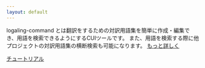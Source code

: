 ```yaml
---
layout: default
---
```


logaling-command とは翻訳をするための対訳用語集を簡単に作成・編集でき、用語を検索できるようにするCUIツールです。
また、用語を検索する際に他プロジェクトの対訳用語集の横断検索も可能になります。
[もっと詳しく](/about "logaling-command について")

[チュートリアル](/tutorial "チュートリアル")
